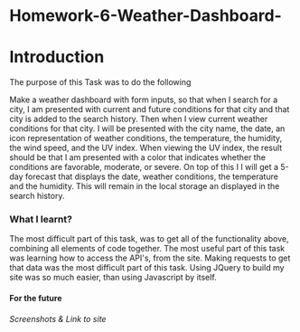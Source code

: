 # Homework-6-Weather-Dashboard-
# Introduction
The purpose of this Task was to do the following 

Make a weather dashboard with form inputs, so that when I search for a city, I am presented with current and future conditions for that city and that city is added to the search history. Then when I view current weather conditions for that city. I will be presented with the city name, the date, an icon representation of weather conditions, the temperature, the humidity, the wind speed, and the UV index. When viewing the UV index, the result should be that I am presented with a color that indicates whether the conditions are favorable, moderate, or severe. On top of this I I will get a 5-day forecast that displays the date, weather conditions, the temperature and the humidity. This will remain in the local storage an displayed in the search history. 


### What I learnt?
The most difficult part of this task, was to get all of the functionality above, combining all elements of code together. The most useful part of this task was learning how to access the API's, from the site. Making requests to get that data was the most difficult part of this task. Using JQuery to build my site was so much easier, than using Javascript by itself. 


#### For the future 


###### Screenshots & Link to site